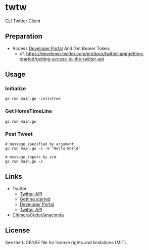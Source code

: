 # twtw
CLI Twitter Client

## Preparation
* Access [Developer Portal](https://developer.twitter.com/en/portal/projects-and-apps) And Get Bearer Token.
  * cf. https://developer.twitter.com/en/docs/twitter-api/getting-started/getting-access-to-the-twitter-api 

## Usage
### Initialize
```
go run main.go -init=true
```
### Get HomeTimeLine
```
go run main.go
```
### Post Tweet
```
# message specified by argument
go run main.go -c -m "Hello World"

# message inputs by vim
go run main.go -c
```

## Links
* Twitter
  * [Twitter API](https://developer.twitter.com/en/docs/twitter-api)
  * [Getting started](https://developer.twitter.com/en/docs/twitter-api/getting-started/getting-access-to-the-twitter-api)
  * [Developer Portal](https://developer.twitter.com/en/portal/projects-and-apps)
  * [Twitter API](https://developer.twitter.com/en/docs/twitter-api)
* [ChimeraCoder/anaconda](https://github.com/ChimeraCoder/anaconda)

## License
See the LICENSE file for license rights and limitations (MIT).
